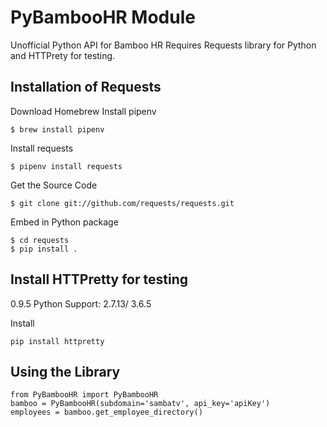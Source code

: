 # PyBambooHR Module

Unofficial Python API for Bamboo HR
Requires Requests library for Python and HTTPrety for testing.

## Installation of Requests

Download Homebrew
Install pipenv
    
    $ brew install pipenv
    
Install requests

    $ pipenv install requests
    
Get the Source Code    
    
    $ git clone git://github.com/requests/requests.git
    
Embed in Python package

    $ cd requests
    $ pip install .
    
 ## Install HTTPretty for testing
 0.9.5
 Python Support: 2.7.13/ 3.6.5
 
 Install 
    
    pip install httpretty
    
 ## Using the Library 
    
    from PyBambooHR import PyBambooHR
    bamboo = PyBambooHR(subdomain='sambatv', api_key='apiKey')
    employees = bamboo.get_employee_directory()
